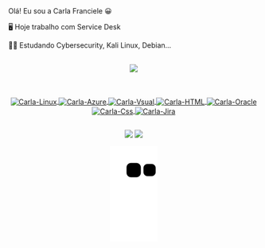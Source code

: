 ##
Olá! Eu sou a Carla Franciele 😀

🖥 Hoje trabalho com Service Desk

👩‍💻 Estudando Cybersecurity, Kali Linux, Debian...

##

<div align="center">
  <a href="https://github.com/cfsilva3">
  <img height="180em" src="https://github-readme-stats.vercel.app/api?username=cfsilva3&show_icons=true&theme=midnight-purple&include_all_commits=true&count_private=true"/>
  

##



<div style="display: inline_block"><br>
  <img align="center" alt="Carla-Linux" height="30" width="40" src="https://cdn.jsdelivr.net/gh/devicons/devicon/icons/linux/linux-original.svg" />
  <img align="center" alt="Carla-Azure" height="30" width="40" src="https://cdn.jsdelivr.net/gh/devicons/devicon/icons/azure/azure-original.svg" />
  <img align="center" alt="Carla-Vsual" height="30" width="40" src="https://cdn.jsdelivr.net/gh/devicons/devicon/icons/visualstudio/visualstudio-plain.svg" />
  <img align="center" alt="Carla-HTML" height="30" width="40" src="https://cdn.jsdelivr.net/gh/devicons/devicon/icons/html5/html5-original.svg" />
  <img align="center" alt="Carla-Oracle" height="30" width="40" src="https://cdn.jsdelivr.net/gh/devicons/devicon/icons/oracle/oracle-original.svg" />
  <img align="center" alt="Carla-Css" height="30" width="40" src="https://cdn.jsdelivr.net/gh/devicons/devicon/icons/css3/css3-original.svg" />
  <img align="center" alt="Carla-Jira" height="30" width="40" src="https://cdn.jsdelivr.net/gh/devicons/devicon/icons/jira/jira-original-wordmark.svg" />

 
</div>

##

<div> 
  <a href = "mailto:carla48228@gmail.com"><img src="https://img.shields.io/badge/-Gmail-%23333?style=for-the-badge&logo=gmail&logoColor=white" target="_blank"></a>
  <a href="https://www.linkedin.com/in/carla-franciele-silva-2a23731aa/" target="_blank"><img src="https://img.shields.io/badge/-LinkedIn-%230077B5?style=for-the-badge&logo=linkedin&logoColor=white" target="_blank"></a> 
  
  
![Snake animation](https://github.com/cfsilva3/cfsilva3/blob/output/github-contribution-grid-snake.svg)
  
  </div>
